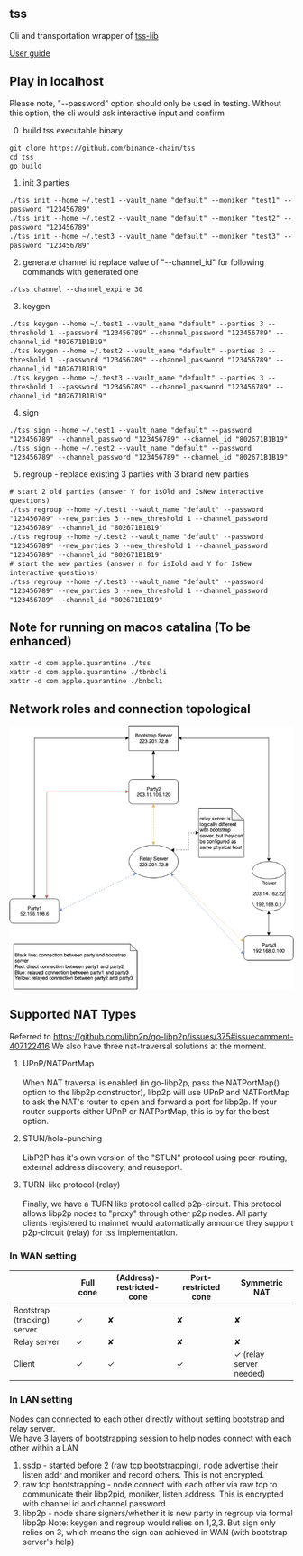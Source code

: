 tss
---

Cli and transportation wrapper of [tss-lib](https://github.com/binance-chain/tss-lib)

[User guide](https://docs.google.com/document/d/1Ad07tzKuytEvGzTiFtwAdEQ3W_Cq0dtFu-1HivguBFA/edit?usp=sharing)

## Play in localhost

Please note, "--password" option should only be used in testing. 
Without this option, the cli would ask interactive input and confirm

0. build tss executable binary
```
git clone https://github.com/binance-chain/tss
cd tss
go build
```

1. init 3 parties
```
./tss init --home ~/.test1 --vault_name "default" --moniker "test1" --password "123456789"
./tss init --home ~/.test2 --vault_name "default" --moniker "test2" --password "123456789"
./tss init --home ~/.test3 --vault_name "default" --moniker "test3" --password "123456789"
```

2. generate channel id
replace value of "--channel_id" for following commands with generated one
```
./tss channel --channel_expire 30
```

3. keygen 
```
./tss keygen --home ~/.test1 --vault_name "default" --parties 3 --threshold 1 --password "123456789" --channel_password "123456789" --channel_id "802671B1B19"   
./tss keygen --home ~/.test2 --vault_name "default" --parties 3 --threshold 1 --password "123456789" --channel_password "123456789" --channel_id "802671B1B19"            
./tss keygen --home ~/.test3 --vault_name "default" --parties 3 --threshold 1 --password "123456789" --channel_password "123456789" --channel_id "802671B1B19" 
```

4. sign
```
./tss sign --home ~/.test1 --vault_name "default" --password "123456789" --channel_password "123456789" --channel_id "802671B1B19" 
./tss sign --home ~/.test2 --vault_name "default" --password "123456789" --channel_password "123456789" --channel_id "802671B1B19" 
```

5. regroup - replace existing 3 parties with 3 brand new parties
```
# start 2 old parties (answer Y for isOld and IsNew interactive questions)
./tss regroup --home ~/.test1 --vault_name "default" --password "123456789" --new_parties 3 --new_threshold 1 --channel_password "123456789" --channel_id "802671B1B19"
./tss regroup --home ~/.test2 --vault_name "default" --password "123456789" --new_parties 3 --new_threshold 1 --channel_password "123456789" --channel_id "802671B1B19"
# start the new parties (answer n for isIold and Y for IsNew interactive questions)
./tss regroup --home ~/.test3 --vault_name "default" --password "123456789" --new_parties 3 --new_threshold 1 --channel_password "123456789" --channel_id "802671B1B19"
```

## Note for running on macos catalina (To be enhanced)
```
xattr -d com.apple.quarantine ./tss
xattr -d com.apple.quarantine ./tbnbcli
xattr -d com.apple.quarantine ./bnbcli
```

## Network roles and connection topological
![](network/tss.png)

## Supported NAT Types

Referred to https://github.com/libp2p/go-libp2p/issues/375#issuecomment-407122416 We also have three nat-traversal solutions at the moment.

1. UPnP/NATPortMap 
<br><br> When NAT traversal is enabled (in go-libp2p, pass the NATPortMap() option to the libp2p constructor), libp2p will use UPnP and NATPortMap to ask the NAT's router to open and forward a port for libp2p. If your router supports either UPnP or NATPortMap, this is by far the best option.

2. STUN/hole-punching
<br><br> LibP2P has it's own version of the "STUN" protocol using peer-routing, external address discovery, and reuseport.

3. TURN-like protocol (relay)
<br><br> Finally, we have a TURN like protocol called p2p-circuit. This protocol allows libp2p nodes to "proxy" through other p2p nodes. All party clients registered to mainnet would automatically announce they support p2p-circuit (relay) for tss implementation.



### In WAN setting

| | Full cone | (Address)-restricted-cone | Port-restricted cone	| Symmetric NAT |
| ------ | ------ | ------ | ------ | ------ |
|Bootstrap (tracking) server| ✓ | ✘ | ✘ | ✘ |
|Relay server| ✓ | ✘ | ✘ | ✘ |
|Client| ✓ | ✓ | ✓ | ✓ (relay server needed) |

### In LAN setting

Nodes can connected to each other directly without setting bootstrap and relay server.  
We have 3 layers of bootstrapping session to help nodes connect with each other within a LAN
1. ssdp - started before 2 (raw tcp bootstrapping), node advertise their listen addr and moniker and record others. This is not encrypted.
2. raw tcp bootstrapping - node connect with each other via raw tcp to communicate their libp2pid, moniker, listen address. This is encrypted with channel id and channel password.
3. libp2p - node share signers/whether it is new party in regroup via formal libp2p
Note: keygen and regroup would relies on 1,2,3. But sign only relies on 3, which means the sign can achieved in WAN (with bootstrap server's help)